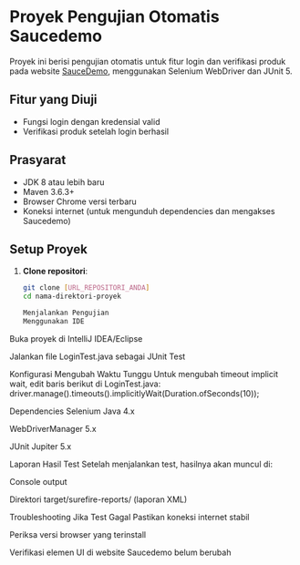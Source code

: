 # Proyek Pengujian Otomatis Saucedemo

Proyek ini berisi pengujian otomatis untuk fitur login dan verifikasi produk pada website [SauceDemo](https://www.saucedemo.com/), menggunakan Selenium WebDriver dan JUnit 5.

## Fitur yang Diuji
- Fungsi login dengan kredensial valid
- Verifikasi produk setelah login berhasil

## Prasyarat
- JDK 8 atau lebih baru
- Maven 3.6.3+
- Browser Chrome versi terbaru
- Koneksi internet (untuk mengunduh dependencies dan mengakses Saucedemo)

## Setup Proyek

1. **Clone repositori**:
   ```bash
   git clone [URL_REPOSITORI_ANDA]
   cd nama-direktori-proyek

   Menjalankan Pengujian
   Menggunakan IDE
Buka proyek di IntelliJ IDEA/Eclipse

Jalankan file LoginTest.java sebagai JUnit Test

Konfigurasi
Mengubah Waktu Tunggu
Untuk mengubah timeout implicit wait, edit baris berikut di LoginTest.java:
driver.manage().timeouts().implicitlyWait(Duration.ofSeconds(10));

Dependencies
Selenium Java 4.x

WebDriverManager 5.x

JUnit Jupiter 5.x

Laporan Hasil Test
Setelah menjalankan test, hasilnya akan muncul di:

Console output

Direktori target/surefire-reports/ (laporan XML)

Troubleshooting
Jika Test Gagal
Pastikan koneksi internet stabil

Periksa versi browser yang terinstall

Verifikasi elemen UI di website Saucedemo belum berubah
